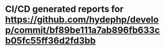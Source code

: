 # CI/CD generated reports for https://github.com/hydephp/develop/commit/bf89be111a7ab896fb633cb05fc55ff36d2fd3bb
